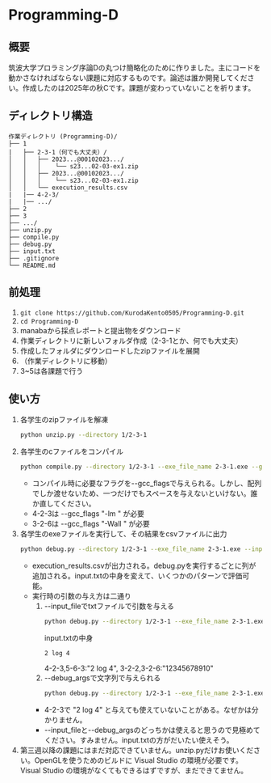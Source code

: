 # Programming-D

## 概要
筑波大学プロラミング序論Dの丸つけ簡略化のために作りました。主にコードを動かさなければならない課題に対応するものです。論述は誰か開発してください。作成したのは2025年の秋Cです。課題が変わっていないことを祈ります。

## ディレクトリ構造
```
作業ディレクトリ (Programming-D)/
├── 1
|   ├── 2-3-1（何でも大丈夫）/
│   │   ├── 2023...@00102023.../
│   │   │    └── s23...02-03-ex1.zip
│   │   ├── 2023...@00102023.../
│   │   │    └── s23...02-03-ex1.zip
│   │   └── execution_results.csv
|   |── 4-2-3/
|   |── .../
├── 2
├── 3
├── .../
├── unzip.py
├── compile.py
├── debug.py
├── input.txt 
├── .gitignore
└── README.md
```

## 前処理
1. ```git clone https://github.com/KurodaKento0505/Programming-D.git```
1. ```cd Programming-D```
1. manabaから採点レポートと提出物をダウンロード
1. 作業ディレクトリに新しいフォルダ作成（2-3-1とか、何でも大丈夫）
1. 作成したフォルダにダウンロードしたzipファイルを展開
1. （作業ディレクトリに移動）
1. 3~5は各課題で行う

## 使い方
1. 各学生のzipファイルを解凍
    ```bash
    python unzip.py --directory 1/2-3-1
    ```
1. 各学生のcファイルをコンパイル
    ```bash
    python compile.py --directory 1/2-3-1 --exe_file_name 2-3-1.exe --gcc_flags "-lm "
    ```
    * コンパイル時に必要なフラグを--gcc_flagsで与えられる。しかし、配列でしか渡せないため、一つだけでもスペースを与えないといけない。誰か直してください。
    * 4-2-3は --gcc_flags "-lm " が必要
    * 3-2-6は --gcc_flags "-Wall " が必要
1. 各学生のexeファイルを実行して、その結果をcsvファイルに出力
    ```bash
    python debug.py --directory 1/2-3-1 --exe_file_name 2-3-1.exe --input_file input.txt
    ```
    * execution_results.csvが出力される。debug.pyを実行するごとに列が追加される。input.txtの中身を変えて、いくつかのパターンで評価可能。
    * 実行時の引数の与え方は二通り
        1. --input_fileでtxtファイルで引数を与える
            ```bash
            python debug.py --directory 1/2-3-1 --exe_file_name 2-3-1.exe --input_file input.txt
            ```
            input.txtの中身
            ```
            2 log 4
            ```
            4-2-3,5-6-3:"2 log 4", 3-2-2,3-2-6:"12345678910"
        1. --debug_argsで文字列で与えられる
            ```bash
            python debug.py --directory 1/2-3-1 --exe_file_name 2-3-1.exe --debug_args "10 3 43"
            ```
        * 4-2-3で "2 log 4" と与えても使えていないことがある。なぜかは分かりません。
        * --input_fileと--debug_argsのどっちかは使えると思うので見極めてください。すみません。input.txtの方がだいたい使えそう。
1. 第三週以降の課題にはまだ対応できていません。unzip.pyだけお使いください。OpenGLを使うためのビルドに Visual Studio の環境が必要です。Visual Studio の環境がなくてもできるはずですが、まだできてません。